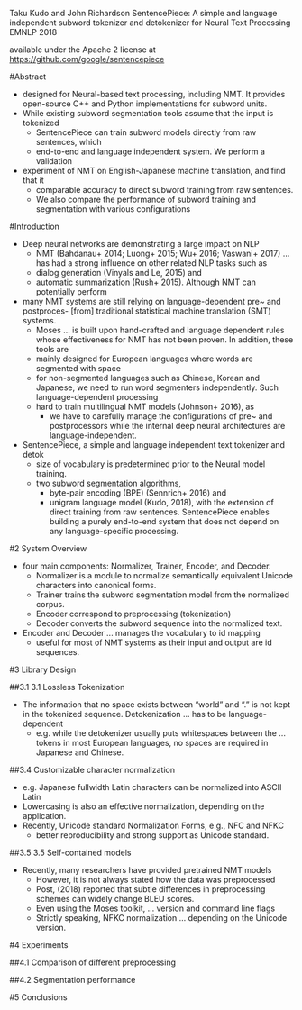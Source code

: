 Taku Kudo and John Richardson
SentencePiece: A simple and language independent subword tokenizer and
detokenizer for Neural Text Processing
EMNLP 2018

available under the Apache 2 license at https://github.com/google/sentencepiece

#Abstract

* designed for Neural-based text processing, including NMT. It provides
  open-source C++ and Python implementations for subword units. 
* While existing subword segmentation tools assume that the input is tokenized
  * SentencePiece can train subword models directly from raw sentences, which
  * end-to-end and language independent system.  We perform a validation
* experiment of NMT on English-Japanese machine translation, and find that it
  * comparable accuracy to direct subword training from raw sentences. 
  * We also compare the performance of subword training and segmentation with
    various configurations

#Introduction

* Deep neural networks are demonstrating a large impact on NLP
  * NMT (Bahdanau+ 2014; Luong+ 2015; Wu+ 2016; Vaswani+ 2017) ... has had a
    strong influence on other related NLP tasks such as 
  * dialog generation (Vinyals and Le, 2015) and 
  * automatic summarization (Rush+ 2015).  Although NMT can potentially perform
* many NMT systems are still relying on language-dependent pre~ and postproces-
  [from] traditional statistical machine translation (SMT) systems. 
  * Moses ... is built upon hand-crafted and language dependent rules whose
    effectiveness for NMT has not been proven. In addition, these tools are
  * mainly designed for European languages where words are segmented with space
  * for non-segmented languages such as Chinese, Korean and Japanese, we need
    to run word segmenters independently.  Such language-dependent processing
  * hard to train multilingual NMT models (Johnson+ 2016), as 
    * we have to carefully manage the configurations of pre~ and postprocessors
      while the internal deep neural architectures are language-independent.
* SentencePiece, a simple and language independent text tokenizer and detok
  * size of vocabulary is predetermined prior to the Neural model training.
  * two subword segmentation algorithms, 
    * byte-pair encoding (BPE) (Sennrich+ 2016) and 
    * unigram language model (Kudo, 2018), with the extension of direct training
      from raw sentences.  SentencePiece enables building a purely end-to-end
      system that does not depend on any language-specific processing.

#2 System Overview

* four main components: Normalizer, Trainer, Encoder, and Decoder.  
  * Normalizer is a module to normalize semantically equivalent Unicode
    characters into canonical forms. 
  * Trainer trains the subword segmentation model from the normalized corpus.
  * Encoder correspond to preprocessing (tokenization)
  * Decoder converts the subword sequence into the normalized text.  
* Encoder and Decoder ... manages the vocabulary to id mapping 
  * useful for most of NMT systems as their input and output are id sequences.

#3 Library Design

##3.1 3.1 Lossless Tokenization

* The information that no space exists between “world” and “.” is not kept in
  the tokenized sequence.  Detokenization ... has to be language-dependent 
  * e.g. while the detokenizer usually puts whitespaces between the ...  tokens
    in most European languages, no spaces are required in Japanese and Chinese.

##3.4 Customizable character normalization

* e.g. Japanese fullwidth Latin characters can be normalized into ASCII Latin
* Lowercasing is also an effective normalization, depending on the application.
* Recently, Unicode standard Normalization Forms, e.g., NFC and NFKC
  * better reproducibility and strong support as Unicode standard.

##3.5 3.5 Self-contained models

* Recently, many researchers have provided pretrained NMT models 
  * However, it is not always stated how the data was preprocessed
  * Post, (2018) reported that subtle differences in preprocessing schemes can
    widely change BLEU scores.  
  * Even using the Moses toolkit, ... version and command line flags
  * Strictly speaking, NFKC normalization ... depending on the Unicode version.

#4 Experiments

##4.1 Comparison of different preprocessing

##4.2 Segmentation performance

#5 Conclusions 
